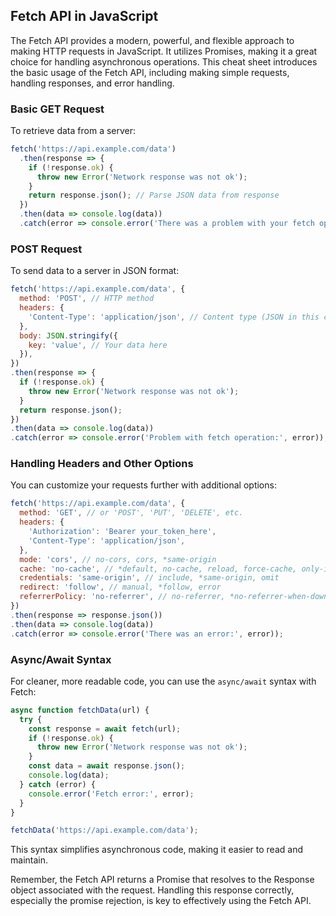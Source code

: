 ## Fetch API in JavaScript

The Fetch API provides a modern, powerful, and flexible approach to making HTTP requests in JavaScript. It utilizes Promises, making it a great choice for handling asynchronous operations. This cheat sheet introduces the basic usage of the Fetch API, including making simple requests, handling responses, and error handling.

### Basic GET Request

To retrieve data from a server:

```javascript
fetch('https://api.example.com/data')
  .then(response => {
    if (!response.ok) {
      throw new Error('Network response was not ok');
    }
    return response.json(); // Parse JSON data from response
  })
  .then(data => console.log(data))
  .catch(error => console.error('There was a problem with your fetch operation:', error));
```

### POST Request

To send data to a server in JSON format:

```javascript
fetch('https://api.example.com/data', {
  method: 'POST', // HTTP method
  headers: {
    'Content-Type': 'application/json', // Content type (JSON in this case)
  },
  body: JSON.stringify({
    key: 'value', // Your data here
  }),
})
.then(response => {
  if (!response.ok) {
    throw new Error('Network response was not ok');
  }
  return response.json();
})
.then(data => console.log(data))
.catch(error => console.error('Problem with fetch operation:', error));
```

### Handling Headers and Other Options

You can customize your requests further with additional options:

```javascript
fetch('https://api.example.com/data', {
  method: 'GET', // or 'POST', 'PUT', 'DELETE', etc.
  headers: {
    'Authorization': 'Bearer your_token_here',
    'Content-Type': 'application/json',
  },
  mode: 'cors', // no-cors, cors, *same-origin
  cache: 'no-cache', // *default, no-cache, reload, force-cache, only-if-cached
  credentials: 'same-origin', // include, *same-origin, omit
  redirect: 'follow', // manual, *follow, error
  referrerPolicy: 'no-referrer', // no-referrer, *no-referrer-when-downgrade, origin, origin-when-cross-origin, same-origin, strict-origin, strict-origin-when-cross-origin, unsafe-url
})
.then(response => response.json())
.then(data => console.log(data))
.catch(error => console.error('There was an error:', error));
```

### Async/Await Syntax

For cleaner, more readable code, you can use the `async/await` syntax with Fetch:

```javascript
async function fetchData(url) {
  try {
    const response = await fetch(url);
    if (!response.ok) {
      throw new Error('Network response was not ok');
    }
    const data = await response.json();
    console.log(data);
  } catch (error) {
    console.error('Fetch error:', error);
  }
}

fetchData('https://api.example.com/data');
```

This syntax simplifies asynchronous code, making it easier to read and maintain.

Remember, the Fetch API returns a Promise that resolves to the Response object associated with the request. Handling this response correctly, especially the promise rejection, is key to effectively using the Fetch API.